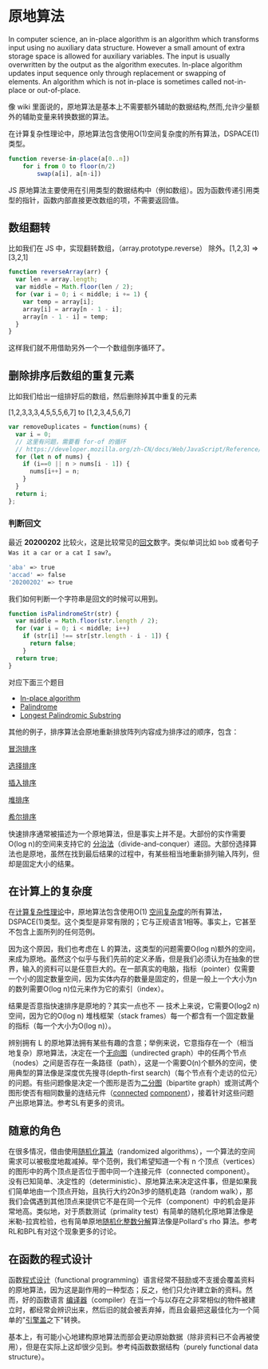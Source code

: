 # 原地算法

In computer science, an in-place algorithm is an algorithm which transforms input using no auxiliary data structure. However a small amount of extra storage space is allowed for auxiliary variables. The input is usually overwritten by the output as the algorithm executes. In-place algorithm updates input sequence only through replacement or swapping of elements. An algorithm which is not in-place is sometimes called not-in-place or out-of-place.

像 wiki 里面说的，原地算法是基本上不需要额外辅助的数据结构,然而,允许少量额外的辅助变量来转换数据的算法。

在计算复杂性理论中，原地算法包含使用O(1)空间复杂度的所有算法，DSPACE(1)类型。

```js
function reverse-in-place(a[0..n])
	for i from 0 to floor(n/2)
		swap(a[i], a[n-i])
```

JS 原地算法主要使用在引用类型的数据结构中（例如数组）。因为函数传递引用类型的指针，函数内部直接更改数组的项，不需要返回值。

## 数组翻转

比如我们在 JS 中，实现翻转数组，（array.prototype.reverse） 除外。[1,2,3] => [3,2,1]

```js
function reverseArray(arr) {
  var len = array.length;
  var middle = Math.floor(len / 2);
  for (var i = 0; i < middle; i += 1) {
    var temp = array[i];
    array[i] = array[n - 1 - i];
    array[n - 1 - i] = temp;
  }
}
```

这样我们就不用借助另外一个一个数组倒序循环了。

## 删除排序后数组的重复元素

比如我们给出一组排好后的数组，然后删除掉其中重复的元素

[1,2,3,3,3,4,5,5,5,6,7] to [1,2,3,4,5,6,7]

```js
var removeDuplicates = function(nums) {
  var i = 0;
  // 这里有问题，需要看 for-of 的循环
  // https://developer.mozilla.org/zh-CN/docs/Web/JavaScript/Reference/Statements/for...of
  for (let n of nums) {
    if (i==0 || n > nums[i - 1]) {
      nums[i++] = n;
    }
  }
  return i;
};
```

### 判断回文

最近 **20200202** 比较火，这是比较常见的[回文](https://en.wikipedia.org/wiki/Palindrome)数字。类似单词比如 `bob` 或者句子 `Was it a car or a cat I saw?`。

```bash
'aba' => true
'accad' => false
'20200202' => true
```

我们如何判断一个字符串是回文的时候可以用到。

```js
function isPalindromeStr(str) {
  var middle = Math.floor(str.length / 2);
  for (var i = 0; i < middle; i++)
    if (str[i] !== str[str.length - i - 1]) {
      return false;
    }
  return true;
} 
```

对应下面三个题目

- [In-place algorithm](https://en.wikipedia.org/wiki/In-place_algorithm)
- [Palindrome](https://en.wikipedia.org/wiki/Palindrome)
- [Longest Palindromic Substring](https://leetcode.com/problems/longest-palindromic-substring/)

其他的例子，排序算法会原地重新排放阵列内容成为排序过的顺序，包含：

[冒泡排序](https://baike.sogou.com/lemma/ShowInnerLink.htm?lemmaId=111984)

[选择排序](https://baike.sogou.com/lemma/ShowInnerLink.htm?lemmaId=7538686)

[插入排序](https://baike.sogou.com/lemma/ShowInnerLink.htm?lemmaId=7832934)

[堆排序](https://baike.sogou.com/lemma/ShowInnerLink.htm?lemmaId=4838322)

[希尔排序](https://baike.sogou.com/lemma/ShowInnerLink.htm?lemmaId=7835120)

快速排序通常被描述为一个原地算法，但是事实上并不是。大部份的实作需要O(log n)的空间来支持它的 [分治法](https://baike.sogou.com/lemma/ShowInnerLink.htm?lemmaId=7824380)（divide-and-conquer）递回。大部份选择算法也是原地，虽然在找到最后结果的过程中，有某些相当地重新排列输入阵列，但却是固定大小的结果。


## 在计算上的复杂度

在[计算复杂性理论](https://baike.sogou.com/lemma/ShowInnerLink.htm?lemmaId=174556523&ss_c=ssc.citiao.link)中，原地算法包含使用O(1) [空间复杂度](https://baike.sogou.com/lemma/ShowInnerLink.htm?lemmaId=5026582)的所有算法，DSPACE(1)类型。这个类型是非常有限的；它与正规语言1相等。事实上，它甚至不包含上面所列的任何范例。

因为这个原因，我们也考虑在 L 的算法，这类型的问题需要O(log n)额外的空间，来成为原地。虽然这个似乎与我们先前的定义矛盾，但是我们必须认为在抽象的世界，输入的资料可以是任意巨大的。在一部真实的电脑，指标（pointer）仅需要一个小的固定数量空间，因为实体内存的数量是固定的，但是一般上一个大小为n的数列需要O(log n)位元来作为它的索引（index）。

结果是否意指快速排序是原地的？其实一点也不 — 技术上来说，它需要O(log2 n)空间，因为它的O(log n) 堆栈框架（stack frames）每一个都含有一个固定数量的指标（每一个大小为O(log n)）。

辨别拥有 L 的原地算法拥有某些有趣的含意；举例来说，它意指存在一个（相当地复杂）原地算法，决定在一个[无向图](https://baike.sogou.com/lemma/ShowInnerLink.htm?lemmaId=541946&ss_c=ssc.citiao.link)（undirected graph）中的任两个节点（nodes）之间是否存在一条路径（path），这是一个需要O(n)个额外的空间，使用典型的算法像是深度优先搜寻(depth-first search)（每个节点有个走访的位元）的问题。有些问题像是决定一个图形是否为[二分图](https://baike.sogou.com/lemma/ShowInnerLink.htm?lemmaId=412491&ss_c=ssc.citiao.link)（bipartite graph）或测试两个图形使否有相同数量的连结元件（[connected](https://baike.sogou.com/lemma/ShowInnerLink.htm?lemmaId=8887224&ss_c=ssc.citiao.link) [component](https://baike.sogou.com/lemma/ShowInnerLink.htm?lemmaId=106288&ss_c=ssc.citiao.link)），接着针对这些问题产出原地算法。参考SL有更多的资讯。

## 随意的角色

在很多情况，借由使用[随机化算法](https://baike.sogou.com/lemma/ShowInnerLink.htm?lemmaId=1708671&ss_c=ssc.citiao.link)（randomized algorithms），一个算法的空间需求可以被极度地裁减掉。举个范例，我们希望知道一个有 n 个顶点（vertices）的图形中的两个顶点是否位于图中同一个连接元件（connected component）。没有已知简单、决定性的（deterministic）、原地算法来决定这件事，但是如果我们简单地由一个顶点开始，且执行大约20n3步的随机走路（random walk），那我们会偶遇到其他顶点来提供它不是在同一个元件（component）中的机会是非常地高。类似地，对于质数测试（primality test）有简单的随机化原地算法像是米勒-拉宾检验，也有简单原地[随机化](https://baike.sogou.com/lemma/ShowInnerLink.htm?lemmaId=67142757&ss_c=ssc.citiao.link)[整数分解](https://baike.sogou.com/lemma/ShowInnerLink.htm?lemmaId=63790654&ss_c=ssc.citiao.link)算法像是Pollard's rho 算法。参考RL和BPL有对这个现象更多的讨论。

## 在函数的程式设计

函数[程式设计](https://baike.sogou.com/lemma/ShowInnerLink.htm?lemmaId=107828&ss_c=ssc.citiao.link)（functional programming）语言经常不鼓励或不支援会覆盖资料的原地算法，因为这是副作用的一种型态；反之，他们只允许建立新的资料。然而，好的函数语言 [编译器](https://baike.sogou.com/lemma/ShowInnerLink.htm?lemmaId=106869&ss_c=ssc.citiao.link)（compiler）在当一个与以存在之非常相似的物件被建立时，都经常会辨识出来，然后旧的就会被丢弃掉，而且会最把这最佳化为一个简单的"[引擎盖](https://baike.sogou.com/lemma/ShowInnerLink.htm?lemmaId=9318085&ss_c=ssc.citiao.link)之下"转换。

基本上，有可能小心地建构原地算法而部会更动原始数据（除非资料已不会再被使用），但是在实际上这却很少见到。参考纯函数数据结构（purely functional data structure）。
